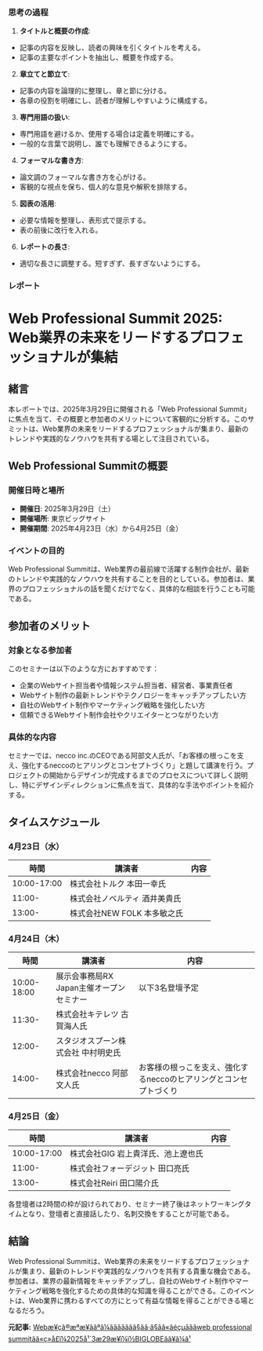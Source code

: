 ### 思考の過程

1. **タイトルと概要の作成**:
 - 記事の内容を反映し、読者の興味を引くタイトルを考える。
 - 記事の主要なポイントを抽出し、概要を作成する。

2. **章立てと節立て**:
 - 記事の内容を論理的に整理し、章と節に分ける。
 - 各章の役割を明確にし、読者が理解しやすいように構成する。

3. **専門用語の扱い**:
 - 専門用語を避けるか、使用する場合は定義を明確にする。
 - 一般的な言葉で説明し、誰でも理解できるようにする。

4. **フォーマルな書き方**:
 - 論文調のフォーマルな書き方を心がける。
 - 客観的な視点を保ち、個人的な意見や解釈を排除する。

5. **図表の活用**:
 - 必要な情報を整理し、表形式で提示する。
 - 表の前後に改行を入れる。

6. **レポートの長さ**:
 - 適切な長さに調整する。短すぎず、長すぎないようにする。

### レポート

# Web Professional Summit 2025: Web業界の未来をリードするプロフェッショナルが集結

## 緒言

本レポートでは、2025年3月29日に開催される「Web Professional Summit」に焦点を当て、その概要と参加者のメリットについて客観的に分析する。このサミットは、Web業界の未来をリードするプロフェッショナルが集まり、最新のトレンドや実践的なノウハウを共有する場として注目されている。

## Web Professional Summitの概要

### 開催日時と場所

- **開催日**: 2025年3月29日（土）
- **開催場所**: 東京ビッグサイト
- **開催期間**: 2025年4月23日（水）から4月25日（金）

### イベントの目的

Web Professional Summitは、Web業界の最前線で活躍する制作会社が、最新のトレンドや実践的なノウハウを共有することを目的としている。参加者は、業界のプロフェッショナルの話を聞くだけでなく、具体的な相談を行うことも可能である。

## 参加者のメリット

### 対象となる参加者

このセミナーは以下のような方におすすめです：

- 企業のWebサイト担当者や情報システム担当者、経営者、事業責任者
- Webサイト制作の最新トレンドやテクノロジーをキャッチアップしたい方
- 自社のWebサイト制作やマーケティング戦略を強化したい方
- 信頼できるWebサイト制作会社やクリエイターとつながりたい方

### 具体的な内容

セミナーでは、necco inc.のCEOである阿部文人氏が、「お客様の根っこを支え、強化するneccoのヒアリングとコンセプトづくり」と題して講演を行う。プロジェクトの開始からデザインが完成するまでのプロセスについて詳しく説明し、特にデザインディレクションに焦点を当て、具体的な手法やポイントを紹介する。

## タイムスケジュール

### 4月23日（水）

| 時間 | 講演者 | 内容 |
|------------|----------------------------|--------------------------------------------------------------|
| 10:00-17:00 | 株式会社トルク 本田一幸氏 | |
| 11:00- | 株式会社ノベルティ 酒井美貴氏 | |
| 13:00- | 株式会社NEW FOLK 本多敏之氏 | |

### 4月24日（木）

| 時間 | 講演者 | 内容 |
|------------|----------------------------|--------------------------------------------------------------|
| 10:00-18:00 | 展示会事務局RX Japan主催オープンセミナー | 以下3名登壇予定 |
| 11:30- | 株式会社キテレツ 古賀海人氏 | |
| 12:00- | スタジオスプーン株式会社 中村明史氏 | |
| 14:00- | 株式会社necco 阿部文人氏 | お客様の根っこを支え、強化するneccoのヒアリングとコンセプトづくり |

### 4月25日（金）

| 時間 | 講演者 | 内容 |
|------------|----------------------------|--------------------------------------------------------------|
| 10:00-17:00 | 株式会社GIG 岩上貴洋氏、池上遼也氏 | |
| 11:00- | 株式会社フォーデジット 田口亮氏 | |
| 13:00- | 株式会社Reiri 田口陽介氏 | |

各登壇者は2時間の枠が設けられており、セミナー終了後はネットワーキングタイムとなり、登壇者と直接話したり、名刺交換をすることが可能である。

## 結論

Web Professional Summitは、Web業界の未来をリードするプロフェッショナルが集まり、最新のトレンドや実践的なノウハウを共有する貴重な機会である。参加者は、業界の最新情報をキャッチアップし、自社のWebサイト制作やマーケティング戦略を強化するための具体的な知識を得ることができる。このイベントは、Web業界に携わるすべての方にとって有益な情報を得ることができる場となるだろう。

**元記事:** [Webæ¥­çã®æªæ¥ããªã¼ããããã­ãã§ãã·ã§ãã«ãéçµãããweb professional summitãã«ç»å£ï¼2025å¹´3æ29æ¥ï¼ï½BIGLOBEãã¥ã¼ã¹](https://news.biglobe.ne.jp/economy/0329/prt_250329_9125056385.html)